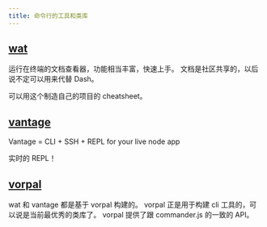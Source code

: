 ```yaml
---
title: 命令行的工具和类库
---
```



## [wat](https://github.com/dthree/wat)
运行在终端的文档查看器，功能相当丰富，快速上手。
文档是社区共享的，以后说不定可以用来代替 Dash。

可以用这个制造自己的项目的 cheatsheet。

## [vantage](https://github.com/dthree/vantage)
Vantage = CLI + SSH + REPL for your live node app

实时的 REPL！

## [vorpal](https://github.com/dthree/vorpal)
wat 和 vantage 都是基于 vorpal 构建的。
vorpal 正是用于构建 cli 工具的，可以说是当前最优秀的类库了。
vorpal 提供了跟 commander.js 的一致的 API。
